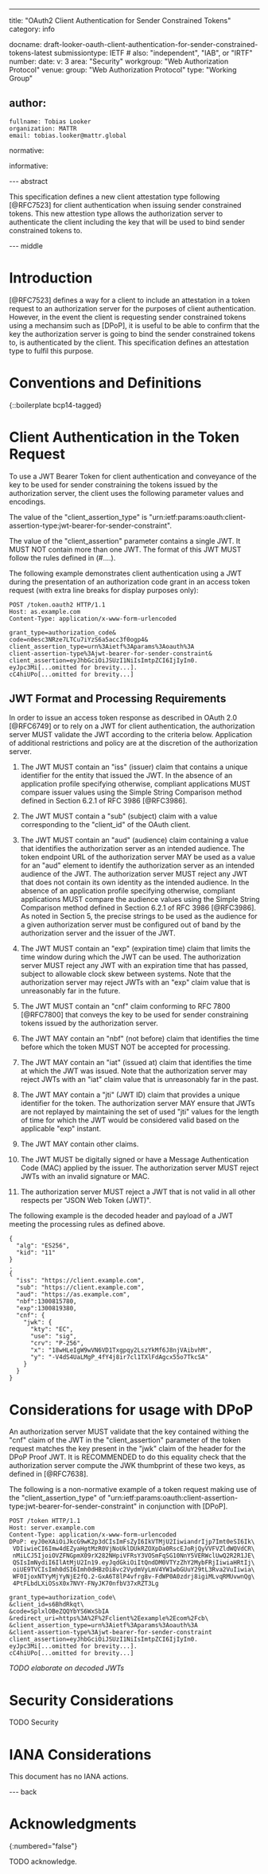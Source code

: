 ---
title: "OAuth2 Client Authentication for Sender Constrained Tokens"
category: info

docname: draft-looker-oauth-client-authentication-for-sender-constrained-tokens-latest
submissiontype: IETF  # also: "independent", "IAB", or "IRTF"
number:
date:
v: 3
area: "Security"
workgroup: "Web Authorization Protocol"
venue:
  group: "Web Authorization Protocol"
  type: "Working Group"

author:
 -
    fullname: Tobias Looker
    organization: MATTR
    email: tobias.looker@mattr.global

normative:

informative:


--- abstract

This specification defines a new client attestation type following [@RFC7523] for client authentication when issuing sender constrained tokens. This new attestion type allows the authorization server to authenticate the client including the key that will be used to bind sender constrained tokens to.

--- middle

# Introduction

[@RFC7523] defines a way for a client to include an attestation in a token request to an authorization server for the purposes of client authentication. However, in the event the client is requesting sender constrained tokens using a mechansim such as [DPoP], it is useful to be able to confirm that the key the authorization server is going to bind the sender constrained tokens to, is authenticated by the client. This specification defines an attestation type to fulfil this purpose.

# Conventions and Definitions

{::boilerplate bcp14-tagged}

# Client Authentication in the Token Request

To use a JWT Bearer Token for client authentication and conveyance of the key to be used for sender constraining the tokens issued by the authorization server, the client uses the following parameter values and encodings.

The value of the "client_assertion_type" is "urn:ietf:params:oauth:client-assertion-type:jwt-bearer-for-sender-constraint".

The value of the "client_assertion" parameter contains a single JWT. It MUST NOT contain more than one JWT. The format of this JWT MUST follow the rules defined in (#....).

The following example demonstrates client authentication using a JWT during the presentation of an authorization code grant in an access token request (with extra line breaks for display purposes only):

```
POST /token.oauth2 HTTP/1.1
Host: as.example.com
Content-Type: application/x-www-form-urlencoded

grant_type=authorization_code&
code=n0esc3NRze7LTCu7iYzS6a5acc3f0ogp4&
client_assertion_type=urn%3Aietf%3Aparams%3Aoauth%3A
client-assertion-type%3Ajwt-bearer-for-sender-constraint&
client_assertion=eyJhbGciOiJSUzI1NiIsImtpZCI6IjIyIn0.
eyJpc3Mi[...omitted for brevity...].
cC4hiUPo[...omitted for brevity...]
```

## JWT Format and Processing Requirements

In order to issue an access token response as described in OAuth 2.0 [@RFC6749] or to rely on a JWT for client authentication, the authorization server MUST validate the JWT according to the criteria below.  Application of additional restrictions and policy are at the discretion of the authorization server.

1. The JWT MUST contain an "iss" (issuer) claim that contains a unique identifier for the entity that issued the JWT. In the absence of an application profile specifying otherwise, compliant applications MUST compare issuer values using the Simple String Comparison method defined in Section 6.2.1 of RFC 3986 [@RFC3986].

2. The JWT MUST contain a "sub" (subject) claim with a value corresponding to the "client_id" of the OAuth client.

3. The JWT MUST contain an "aud" (audience) claim containing a value that identifies the authorization server as an intended audience.  The token endpoint URL of the authorization server MAY be used as a value for an "aud" element to identify the authorization server as an intended audience of the JWT.  The authorization server MUST reject any JWT that does not contain its own identity as the intended audience.  In the absence of an application profile specifying otherwise, compliant applications MUST compare the audience values using the Simple String Comparison method defined in Section 6.2.1 of RFC 3986 [@RFC3986].  As noted in Section 5, the precise strings to be used as the audience for a given authorization server must be configured out of band by the authorization server and the issuer of the JWT.

4. The JWT MUST contain an "exp" (expiration time) claim that limits the time window during which the JWT can be used.  The authorization server MUST reject any JWT with an expiration time that has passed, subject to allowable clock skew between systems.  Note that the authorization server may reject JWTs with an "exp" claim value that is unreasonably far in the future.

5. The JWT MUST contain an "cnf" claim conforming to RFC 7800 [@RFC7800] that conveys the key to be used for sender constraining tokens issued by the authorization server.

5. The JWT MAY contain an "nbf" (not before) claim that identifies the time before which the token MUST NOT be accepted for processing.

6. The JWT MAY contain an "iat" (issued at) claim that identifies the time at which the JWT was issued.  Note that the authorization server may reject JWTs with an "iat" claim value that is unreasonably far in the past.

7. The JWT MAY contain a "jti" (JWT ID) claim that provides a unique identifier for the token.  The authorization server MAY ensure that JWTs are not replayed by maintaining the set of used "jti" values for the length of time for which the JWT would be considered valid based on the applicable "exp" instant.

8. The JWT MAY contain other claims.

9. The JWT MUST be digitally signed or have a Message Authentication Code (MAC) applied by the issuer.  The authorization server MUST reject JWTs with an invalid signature or MAC.

10. The authorization server MUST reject a JWT that is not valid in all other respects per "JSON Web Token (JWT)".

The following example is the decoded header and payload of a JWT meeting the processing rules as defined above.

```
{
  "alg": "ES256",
  "kid": "11"
}
.
{
  "iss": "https://client.example.com",
  "sub": "https://client.example.com",
  "aud": "https://as.example.com",
  "nbf":1300815780,
  "exp":1300819380,
  "cnf": {
    "jwk": {
      "kty": "EC",
      "use": "sig",
      "crv": "P-256",
      "x": "18wHLeIgW9wVN6VD1Txgpqy2LszYkMf6J8njVAibvhM",
      "y": "-V4dS4UaLMgP_4fY4j8ir7cl1TXlFdAgcx55o7TkcSA"
    }
  }
}
```

# Considerations for usage with DPoP

An authorization server MUST validate that the key contained withing the "cnf" claim of the JWT in the "client_assertion" parameter of the token request matches the key present in the "jwk" claim of the header for the DPoP Proof JWT. It is RECOMMENDED to do this equality check that the authorization server compute the JWK thumbprint of these two keys, as defined in [@RFC7638].

The following is a non-normative example of a token request making use of the "client_assertion_type" of "urn:ietf:params:oauth:client-assertion-type:jwt-bearer-for-sender-constraint" in conjunction with [DPoP].

```
POST /token HTTP/1.1
Host: server.example.com
Content-Type: application/x-www-form-urlencoded
DPoP: eyJ0eXAiOiJkcG9wK2p3dCIsImFsZyI6IkVTMjU2IiwiandrIjp7Imt0eSI6Ik\
 VDIiwieCI6Imw4dEZyaHgtMzR0VjNoUklDUkRZOXpDa0RscEJoRjQyVVFVZldWQVdCR\
 nMiLCJ5IjoiOVZFNGpmX09rX282NHpiVFRsY3VOSmFqSG10NnY5VERWclUwQ2R2R1JE\
 QSIsImNydiI6IlAtMjU2In19.eyJqdGkiOiItQndDM0VTYzZhY2MybFRjIiwiaHRtIj\
 oiUE9TVCIsImh0dSI6Imh0dHBzOi8vc2VydmVyLmV4YW1wbGUuY29tL3Rva2VuIiwia\
 WF0IjoxNTYyMjYyNjE2fQ.2-GxA6T8lP4vfrg8v-FdWP0A0zdrj8igiMLvqRMUvwnQg\
 4PtFLbdLXiOSsX0x7NVY-FNyJK70nfbV37xRZT3Lg

grant_type=authorization_code\
&client_id=s6BhdRkqt\
&code=SplxlOBeZQQYbYS6WxSbIA
&redirect_uri=https%3A%2F%2Fclient%2Eexample%2Ecom%2Fcb\
&client_assertion_type=urn%3Aietf%3Aparams%3Aoauth%3A
&client-assertion-type%3Ajwt-bearer-for-sender-constraint
client_assertion=eyJhbGciOiJSUzI1NiIsImtpZCI6IjIyIn0.
eyJpc3Mi[...omitted for brevity...].
cC4hiUPo[...omitted for brevity...]
```

*TODO elaborate on decoded JWTs*

# Security Considerations

TODO Security


# IANA Considerations

This document has no IANA actions.


--- back

# Acknowledgments
{:numbered="false"}

TODO acknowledge.
